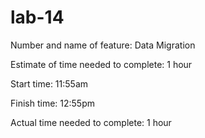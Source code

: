 # lab-14
Number and name of feature: Data Migration

Estimate of time needed to complete: 1 hour

Start time: 11:55am

Finish time: 12:55pm

Actual time needed to complete: 1 hour